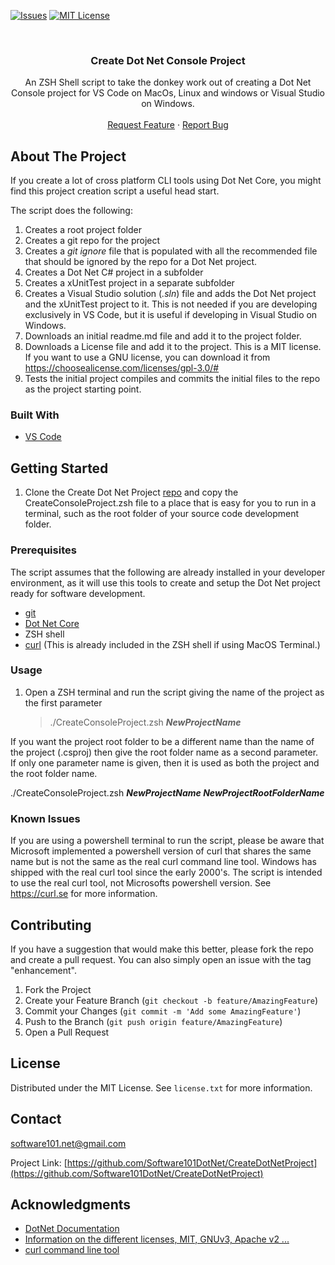 [![Issues][issues-shield]][issues-url]
[![MIT License][license-shield]][license-url]

<!-- PROJECT LOGO -->
<br />
<div align="center">
  <a href="https://github.com/Software101DotNet/CreateDotNetProject">
  </a>

<h3 align="center">Create Dot Net Console Project</h3>

  <p align="center">
      An ZSH Shell script to take the donkey work out of creating a Dot Net Console project 
      for VS Code on MacOs, Linux and windows or Visual Studio on Windows.
    <br />
    <br />
    <a href="https://github.com/Software101DotNet/CreateDotNetProject/issues">Request Feature</a>
    ·
    <a href="https://github.com/Software101DotNet/CreateDotNetProject/issues">Report Bug</a>
  </p>
</div>



<!-- ABOUT THE PROJECT -->
## About The Project

If you create a lot of cross platform CLI tools using Dot Net Core, you might find this project creation script a useful head start.

The script does the following:

1. Creates a root project folder
2. Creates a git repo for the project
3. Creates a *git ignore* file that is populated with all the recommended file that should be ignored by the repo for a Dot Net project.
4. Creates a Dot Net C# project in a subfolder
5. Creates a xUnitTest project in a separate subfolder
6. Creates a Visual Studio solution (*.sln*) file and adds the Dot Net project and the xUnitTest project to it. This is not needed if you are developing exclusively in VS Code, but it is useful if developing in Visual Studio on Windows.
7. Downloads an initial readme.md file and add it to the project folder.
8. Downloads a License file and add it to the project. This is a MIT license. If you want to use a GNU license, you can download it from https://choosealicense.com/licenses/gpl-3.0/#
9. Tests the initial project compiles and commits the initial files to the repo as the project starting point.

### Built With

* [VS Code]( https://code.visualstudio.com)

<!-- GETTING STARTED -->
## Getting Started

1. Clone the Create Dot Net Project [repo](https://github.com/Software101DotNet/CreateDotNetProject) and copy the CreateConsoleProject.zsh file to a place that is easy for you to run in a terminal, such as the root folder of your source code development folder.


### Prerequisites

The script assumes that the following are already installed in your developer environment, as it will use this tools to create and setup the Dot Net project ready for software development.
* [git](https://git-scm.com/downloads)
* [Dot Net Core](https://dotnet.microsoft.com/en-us/download/dotnet/7.0)
* ZSH shell
* [curl](https://curl.se) (This is already included in the ZSH shell if using MacOS Terminal.)


<!-- USAGE EXAMPLES -->
### Usage

1. Open a ZSH terminal and run the script giving the name of the project as the first parameter

    > ./CreateConsoleProject.zsh ***NewProjectName***

If you want the project root folder to be a different name than the name of the project (.csproj) then give the root folder name as a second parameter. If only one parameter name is given, then it is used as both the project and the root folder name.

  ./CreateConsoleProject.zsh ***NewProjectName NewProjectRootFolderName*** 

### Known Issues

If you are using a powershell terminal to run the script, please be aware that Microsoft implemented a powershell version of curl that shares the same name but is not the same as the real curl command line tool. Windows has shipped with the real curl tool since the early 2000's. The script is intended to use the real curl tool, not Microsofts powershell version. See https://curl.se for more information. 

<!-- CONTRIBUTING -->
## Contributing

If you have a suggestion that would make this better, please fork the repo and create a pull request. You can also simply open an issue with the tag "enhancement".

1. Fork the Project
2. Create your Feature Branch (`git checkout -b feature/AmazingFeature`)
3. Commit your Changes (`git commit -m 'Add some AmazingFeature'`)
4. Push to the Branch (`git push origin feature/AmazingFeature`)
5. Open a Pull Request

<!-- LICENSE -->
## License

Distributed under the MIT License. See `license.txt` for more information.

<!-- CONTACT -->
## Contact

software101.net@gmail.com

Project Link: [https://github.com/Software101DotNet/CreateDotNetProject](https://github.com/Software101DotNet/CreateDotNetProject)


<!-- ACKNOWLEDGMENTS -->
## Acknowledgments

* [DotNet Documentation](https://learn.microsoft.com/en-us/dotnet)
* [Information on the different licenses, MIT, GNUv3, Apache v2 ...](https://choosealicense.com/licenses) 
* [curl command line tool](https://curl.se)

<!-- MARKDOWN LINKS & IMAGES -->
<!-- https://www.markdownguide.org/basic-syntax/#reference-style-links -->

[issues-shield]: https://img.shields.io/github/issues/Software101DotNet/CreateDotNetProject.svg?style=for-the-badge
[issues-url]: https://github.com/Software101DotNet/CreateDotNetProject/issues

[license-shield]: https://img.shields.io/github/license/Software101DotNet/CreateDotNetProject.svg?style=for-the-badge
[license-url]: https://github.com/Software101DotNet/CreateDotNetProject/LICENSE.txt
